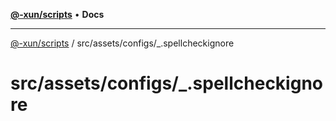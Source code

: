[**@-xun/scripts**](../../../../README.md) • **Docs**

***

[@-xun/scripts](../../../../README.md) / src/assets/configs/\_.spellcheckignore

# src/assets/configs/\_.spellcheckignore
